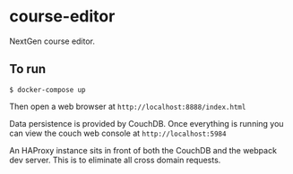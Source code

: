 # course-editor

NextGen course editor.

## To run

```
$ docker-compose up
```

Then open a web browser at `http://localhost:8888/index.html`

Data persistence is provided by CouchDB.  Once everything is running you
can view the couch web console at `http://localhost:5984`

An HAProxy instance sits in front of both the CouchDB and the webpack dev server.
This is to eliminate all cross domain requests.

